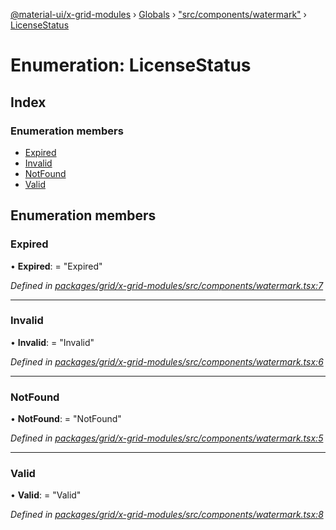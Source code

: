 [@material-ui/x-grid-modules](../README.md) › [Globals](../globals.md) › ["src/components/watermark"](../modules/_src_components_watermark_.md) › [LicenseStatus](_src_components_watermark_.licensestatus.md)

# Enumeration: LicenseStatus

## Index

### Enumeration members

* [Expired](_src_components_watermark_.licensestatus.md#expired)
* [Invalid](_src_components_watermark_.licensestatus.md#invalid)
* [NotFound](_src_components_watermark_.licensestatus.md#notfound)
* [Valid](_src_components_watermark_.licensestatus.md#valid)

## Enumeration members

###  Expired

• **Expired**: = "Expired"

*Defined in [packages/grid/x-grid-modules/src/components/watermark.tsx:7](https://github.com/mui-org/material-ui-x/blob/02342a6/packages/grid/x-grid-modules/src/components/watermark.tsx#L7)*

___

###  Invalid

• **Invalid**: = "Invalid"

*Defined in [packages/grid/x-grid-modules/src/components/watermark.tsx:6](https://github.com/mui-org/material-ui-x/blob/02342a6/packages/grid/x-grid-modules/src/components/watermark.tsx#L6)*

___

###  NotFound

• **NotFound**: = "NotFound"

*Defined in [packages/grid/x-grid-modules/src/components/watermark.tsx:5](https://github.com/mui-org/material-ui-x/blob/02342a6/packages/grid/x-grid-modules/src/components/watermark.tsx#L5)*

___

###  Valid

• **Valid**: = "Valid"

*Defined in [packages/grid/x-grid-modules/src/components/watermark.tsx:8](https://github.com/mui-org/material-ui-x/blob/02342a6/packages/grid/x-grid-modules/src/components/watermark.tsx#L8)*
